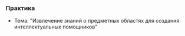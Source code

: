 ### Практика
- Тема: "Извлечение знаний о предметных областях для создания интеллектуальных помощников"
